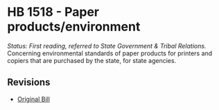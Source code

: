 # HB 1518 - Paper products/environment
*Status: First reading, referred to State Government & Tribal Relations.*
Concerning environmental standards of paper products for printers and copiers that are purchased by the state, for state agencies.

## Revisions
* [Original Bill](1/)